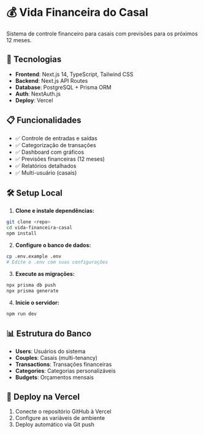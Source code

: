 # 💰 Vida Financeira do Casal

Sistema de controle financeiro para casais com previsões para os próximos 12 meses.

## 🚀 Tecnologias

- **Frontend**: Next.js 14, TypeScript, Tailwind CSS
- **Backend**: Next.js API Routes
- **Database**: PostgreSQL + Prisma ORM
- **Auth**: NextAuth.js
- **Deploy**: Vercel

## 📋 Funcionalidades

- ✅ Controle de entradas e saídas
- ✅ Categorização de transações
- ✅ Dashboard com gráficos
- ✅ Previsões financeiras (12 meses)
- ✅ Relatórios detalhados
- ✅ Multi-usuário (casais)

## 🛠️ Setup Local

1. **Clone e instale dependências:**
```bash
git clone <repo>
cd vida-financeira-casal
npm install
```

2. **Configure o banco de dados:**
```bash
cp .env.example .env
# Edite o .env com suas configurações
```

3. **Execute as migrações:**
```bash
npx prisma db push
npx prisma generate
```

4. **Inicie o servidor:**
```bash
npm run dev
```

## 📊 Estrutura do Banco

- **Users**: Usuários do sistema
- **Couples**: Casais (multi-tenancy)
- **Transactions**: Transações financeiras
- **Categories**: Categorias personalizáveis
- **Budgets**: Orçamentos mensais

## 🚀 Deploy na Vercel

1. Conecte o repositório GitHub à Vercel
2. Configure as variáveis de ambiente
3. Deploy automático via Git push